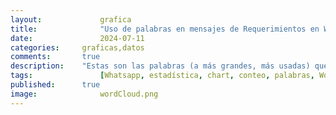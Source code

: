 ```yaml
---
layout: 			grafica
title:  			"Uso de palabras en mensajes de Requerimientos en WhatsApp"
date:   			2024-07-11
categories: 	graficas,datos
comments: 		true
description: 	"Estas son las palabras (a más grandes, más usadas) que representan los mensajes de requerimiento en más de 0 grupos de WhatsApp"
tags: 				[Whatsapp, estadística, chart, conteo, palabras, WordCloud, Requerimieno, casa, norte, alquiler, anillo]
published: 		true
image: 				wordCloud.png
---
```




  <canvas id="wordCloudChart"></canvas>

  <script>
    // Datos JSON
    var data = [{
  "count": 490,
  "word": "casa"
},
{
  "count": 421,
  "word": "norte"
},
{
  "count": 408,
  "word": "alquiler"
},
{
  "count": 402,
  "word": "anillo"
},
{
  "count": 393,
  "word": "dormitorios"
},
{
  "count": 257,
  "word": "venta"
},
{
  "count": 243,
  "word": "condominio"
},
{
  "count": 241,
  "word": "departamento"
},
{
  "count": 220,
  "word": "equipetrol"
},
{
  "count": 211,
  "word": "ppto"
},
{
  "count": 193,
  "word": "compra"
},
{
  "count": 169,
  "word": "terreno"
},
{
  "count": 139,
  "word": "dentro"
},
{
  "count": 126,
  "word": "amoblado"
},
{
  "count": 113,
  "word": "anticretico"
},
{
  "count": 95,
  "word": "urubo"
},
{
  "count": 89,
  "word": "monoambiente"
},
{
  "count": 85,
  "word": "4to"
},
{
  "count": 84,
  "word": "dormitorio"
},
{
  "count": 82,
  "word": "contado"
},
{
  "count": 81,
  "word": "fuera"
},
{
  "count": 81,
  "word": "dpto"
},
{
  "count": 81,
  "word": "acorde"
},
{
  "count": 80,
  "word": "alemana"
},
{
  "count": 79,
  "word": "garaje"
},
{
  "count": 78,
  "word": "5to"
},
{
  "count": 78,
  "word": "urgente"
},
{
  "count": 76,
  "word": "beni"
},
{
  "count": 76,
  "word": "habitaciones"
},
{
  "count": 74,
  "word": "parqueo"
},
{
  "count": 72,
  "word": "superficie"
},
{
  "count": 71,
  "word": "pago"
},
{
  "count": 67,
  "word": "requiero"
},
{
  "count": 66,
  "word": "avenida"
},
{
  "count": 66,
  "word": "cerca"
},
{
  "count": 65,
  "word": "sur"
},
{
  "count": 65,
  "word": "inmediata"
},
{
  "count": 63,
  "word": "banzer"
},
{
  "count": 62,
  "word": "8vo"
},
{
  "count": 61,
  "word": "oeste"
},
{
  "count": 59,
  "word": "solo"
},
{
  "count": 55,
  "word": "este"
},
{
  "count": 53,
  "word": "7mo"
},
{
  "count": 52,
  "word": "tenga"
},
{
  "count": 51,
  "word": "preferencia"
},
{
  "count": 51,
  "word": "tipo"
},
{
  "count": 50,
  "word": "6to"
},
{
  "count": 49,
  "word": "máximo"
},
{
  "count": 43,
  "word": "depto"
},
{
  "count": 42,
  "word": "cualquier"
},
{
  "count": 42,
  "word": "radial"
},
{
  "count": 41,
  "word": "max"
},
{
  "count": 40,
  "word": "coronado"
},
{
  "count": 39,
  "word": "roca"
},
{
  "count": 39,
  "word": "toma"
},
{
  "count": 37,
  "word": "comercial"
},
{
  "count": 36,
  "word": "anticrÉtico"
},
{
  "count": 36,
  "word": "mínimo"
},
{
  "count": 36,
  "word": "dólares"
},
{
  "count": 35,
  "word": "usd"
},
{
  "count": 34,
  "word": "oficial"
},
{
  "count": 33,
  "word": "adelante"
},
{
  "count": 32,
  "word": "amoblar"
},
{
  "count": 32,
  "word": "doble"
},
{
  "count": 32,
  "word": "piscina"
},
{
  "count": 31,
  "word": "agente"
},
{
  "count": 31,
  "word": "dorm"
},
{
  "count": 31,
  "word": "presup"
},
{
  "count": 30,
  "word": "cambio"
},
{
  "count": 30,
  "word": "busch"
},
{
  "count": 29,
  "word": "estrenar"
},
{
  "count": 29,
  "word": "cocina"
},
{
  "count": 29,
  "word": "local"
},
{
  "count": 28,
  "word": "amoblada"
},
{
  "count": 28,
  "word": "nueva"
},
{
  "count": 27,
  "word": "muebles"
},
{
  "count": 27,
  "word": "contacto"
},
{
  "count": 26,
  "word": "canal"
},
{
  "count": 26,
  "word": "puede"
},
{
  "count": 26,
  "word": "3er"
},
{
  "count": 26,
  "word": "maximo"
},
{
  "count": 26,
  "word": "zonas"
},
{
  "count": 26,
  "word": "ser"
},
{
  "count": 25,
  "word": "moderna"
},
{
  "count": 25,
  "word": "mutualista"
},
{
  "count": 25,
  "word": "udabol"
},
{
  "count": 25,
  "word": "galpon"
},
{
  "count": 25,
  "word": "mil"
},
{
  "count": 25,
  "word": "amplio"
},
{
  "count": 25,
  "word": "suite"
},
{
  "count": 24,
  "word": "sociales"
},
{
  "count": 24,
  "word": "patio"
},
{
  "count": 24,
  "word": "info"
},
{
  "count": 24,
  "word": "precio"
},
{
  "count": 24,
  "word": "ideal"
},
{
  "count": 23,
  "word": "urbari"
},
{
  "count": 23,
  "word": "frente"
},
{
  "count": 23,
  "word": "abierto"
},
{
  "count": 22,
  "word": "dependencias"
},
{
  "count": 22,
  "word": "minimo"
},
{
  "count": 22,
  "word": "independiente"
},
{
  "count": 22,
  "word": "dumont"
},
{
  "count": 22,
  "word": "sirve"
},
{
  "count": 22,
  "word": "mejor"
},
{
  "count": 21,
  "word": "remanso"
},
{
  "count": 21,
  "word": "cotoca"
},
{
  "count": 21,
  "word": "palmas"
},
{
  "count": 21,
  "word": "vivienda"
},
{
  "count": 21,
  "word": "guardia"
},
{
  "count": 21,
  "word": "urubó"
},
{
  "count": 20,
  "word": "santos"
},
{
  "count": 20,
  "word": "inmobiliaria"
},
{
  "count": 20,
  "word": "ver"
},
{
  "count": 20,
  "word": "nuevo"
},
{
  "count": 19,
  "word": "antigua"
},
{
  "count": 19,
  "word": "rudolf"
},
{
  "count": 19,
  "word": "planta"
},
{
  "count": 19,
  "word": "knijnenburg"
},
{
  "count": 19,
  "word": "san"
},
{
  "count": 19,
  "word": "hoy"
},
{
  "count": 19,
  "word": "isuto"
},
{
  "count": 19,
  "word": "baño"
},
{
  "count": 19,
  "word": "buen"
},
{
  "count": 19,
  "word": "oficina"
},
{
  "count": 19,
  "word": "sirari"
},
{
  "count": 18,
  "word": "cerrado"
},
{
  "count": 18,
  "word": "mas"
},
{
  "count": 18,
  "word": "tiene"
},
{
  "count": 18,
  "word": "vía"
},
{
  "count": 18,
  "word": "vehículos"
},
{
  "count": 17,
  "word": "características"
},
{
  "count": 17,
  "word": "9no"
},
{
  "count": 17,
  "word": "enviar"
},
{
  "count": 17,
  "word": "detalle"
},
{
  "count": 17,
  "word": "2do"
},
{
  "count": 17,
  "word": "santa"
},
{
  "count": 17,
  "word": "baños"
},
{
  "count": 17,
  "word": "calle"
},
{
  "count": 17,
  "word": "dos"
},
{
  "count": 16,
  "word": "demás"
},
{
  "count": 16,
  "word": "empresa"
},
{
  "count": 16,
  "word": "estado"
},
{
  "count": 16,
  "word": "lujo"
},
{
  "count": 16,
  "word": "construcción"
},
{
  "count": 15,
  "word": "busco"
},
{
  "count": 15,
  "word": "indistinta"
},
{
  "count": 15,
  "word": "molina"
},
{
  "count": 15,
  "word": "propietario"
},
{
  "count": 14,
  "word": "ambientes"
},
{
  "count": 14,
  "word": "paragua"
},
{
  "count": 14,
  "word": "pirai"
},
{
  "count": 14,
  "word": "rojas"
},
{
  "count": 14,
  "word": "ref"
},
{
  "count": 14,
  "word": "lote"
},
{
  "count": 14,
  "word": "edificio"
},
{
  "count": 14,
  "word": "bush"
},
{
  "count": 14,
  "word": "oficinas"
},
{
  "count": 14,
  "word": "servicio"
},
{
  "count": 13,
  "word": "marco"
},
{
  "count": 13,
  "word": "bancario"
},
{
  "count": 13,
  "word": "menos"
},
{
  "count": 13,
  "word": "expensas"
},
{
  "count": 13,
  "word": "pedro"
},
{
  "count": 13,
  "word": "entrega"
},
{
  "count": 13,
  "word": "colina"
},
{
  "count": 13,
  "word": "utepsa"
},
{
  "count": 12,
  "word": "preventa"
},
{
  "count": 12,
  "word": "cruz"
},
{
  "count": 12,
  "word": "c21"
},
{
  "count": 12,
  "word": "remax"
},
{
  "count": 12,
  "word": "mercado"
},
{
  "count": 12,
  "word": "villa"
},
{
  "count": 12,
  "word": "principal"
},
{
  "count": 12,
  "word": "preferentemente"
},
{
  "count": 12,
  "word": "sala"
},
{
  "count": 12,
  "word": "Áreas"
},
{
  "count": 12,
  "word": "carretera"
},
{
  "count": 12,
  "word": "sólo"
},
{
  "count": 12,
  "word": "galpón"
},
{
  "count": 12,
  "word": "libre"
},
{
  "count": 11,
  "word": "jhonny"
},
{
  "count": 11,
  "word": "ubicación"
},
{
  "count": 11,
  "word": "sky"
},
{
  "count": 11,
  "word": "aprox"
},
{
  "count": 11,
  "word": "anticrético"
},
{
  "count": 11,
  "word": "alrededores"
},
{
  "count": 11,
  "word": "julio"
},
{
  "count": 11,
  "word": "negocio"
},
{
  "count": 11,
  "word": "barrio"
},
{
  "count": 11,
  "word": "esquina"
},
{
  "count": 11,
  "word": "sevillas"
},
{
  "count": 11,
  "word": "gravamen"
},
{
  "count": 11,
  "word": "inf"
},
{
  "count": 11,
  "word": "operaciÓn"
},
{
  "count": 11,
  "word": "crédito"
},
{
  "count": 11,
  "word": "cliente"
},
{
  "count": 11,
  "word": "hacer"
},
{
  "count": 11,
  "word": "baja"
},
{
  "count": 11,
  "word": "thoalina"
},
{
  "count": 11,
  "word": "jardín"
},
{
  "count": 10,
  "word": "favor"
},
{
  "count": 10,
  "word": "equipado"
},
{
  "count": 10,
  "word": "propiedad"
},
{
  "count": 10,
  "word": "asesora"
},
{
  "count": 10,
  "word": "parque"
},
{
  "count": 10,
  "word": "virgen"
},
{
  "count": 10,
  "word": "amplia"
},
{
  "count": 10,
  "word": "bellored"
},
{
  "count": 10,
  "word": "mañana"
},
{
  "count": 10,
  "word": "trato"
},
{
  "count": 10,
  "word": "plantas"
},
{
  "count": 10,
  "word": "salle"
},
{
  "count": 10,
  "word": "balcón"
}];

    // Convertir los datos JSON a la estructura requerida
    var labels = data.map(item => item.word);
    var values = data.map(item => item.count);

    // Función de normalización lineal para escalar los valores
    function normalize(values, newMin, newMax) {
      var min = Math.min(...values);
      var max = Math.max(...values);
      return values.map(value => ((value - min) * (newMax - newMin)) / (max - min) + newMin);
    }

    // Escalar los valores para que estén entre 9 y 90
    var sizes = normalize(values, 10, 150);
    //var sizes = values;

    // Configuración del gráfico
    const config = {
      type: 'wordCloud',
      data: {
        labels: labels,
        datasets: [
          {
            label: 'Importancia',
            data: sizes,
            backgroundColor: '#007bff' // Color de las palabras
          },
        ],
      },
      options: {
        plugins: {
          legend: {
            display: false // Ocultar leyenda
          }
        },
        maintainAspectRatio: false, // No mantener la relación de aspecto
        responsive: true // Hacer que el gráfico sea responsive
      }
    };

    // Crear la instancia del gráfico de nube de palabras
    var ctx = document.getElementById('wordCloudChart').getContext('2d');
    new Chart(ctx, config);
  </script>